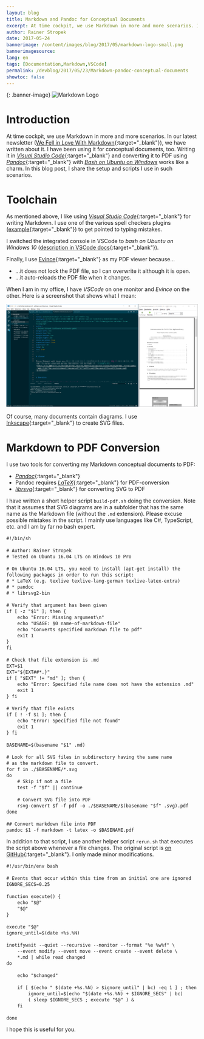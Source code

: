 ```yaml
---
layout: blog
title: Markdown and Pandoc for Conceptual Documents
excerpt: At time cockpit, we use Markdown in more and more scenarios. I have been using it for conceptual documents, too. Writing it in Visual Studio Code and converting it to PDF using Pandoc with Bash on Ubuntu on Windows works like a charm. In this blog post, I share the setup and scripts I use in such scenarios.
author: Rainer Stropek
date: 2017-05-24
bannerimage: /content/images/blog/2017/05/markdown-logo-small.png
bannerimagesource: 
lang: en
tags: [Documentation,Markdown,VSCode]
permalink: /devblog/2017/05/23/Markdown-pandoc-conceptual-documents
showtoc: false
---
```


{: .banner-image}
![Markdown Logo]({{site.baseurl}}/content/images/blog/2017/05/markdown-logo-large.png)

# Introduction

At time cockpit, we use Markdown in more and more scenarios. In our latest newsletter ([We Fell in Love With Markdown](https://www.timecockpit.com/blog/2017/05/09/We-Fell-in-Love-With-Markdown){:target="_blank"}), we have written about it. I have been using it for conceptual documents, too. Writing it in [*Visual Studio Code*](https://code.visualstudio.com/){:target="_blank"} and converting it to PDF using [*Pandoc*](http://pandoc.org/){:target="_blank"} with [*Bash on Ubuntu on Windows*](https://msdn.microsoft.com/en-us/commandline/wsl/about) works like a charm. In this blog post, I share the setup and scripts I use in such scenarios.


# Toolchain

As mentioned above, I like using [*Visual Studio Code*](https://code.visualstudio.com/){:target="_blank"} for writing Markdown. I use one of the various spell checkers plugins ([example](https://marketplace.visualstudio.com/items?itemName=swyphcosmo.spellchecker){:target="_blank"}) to get pointed to typing mistakes.

I switched the integrated console in VSCode to *bash on Ubuntu on Windows 10* ([description in VSCode docs](https://code.visualstudio.com/docs/editor/integrated-terminal#_configuration){:target="_blank"}).

Finally, I use [Evince](https://wiki.gnome.org/Apps/Evince){:target="_blank"} as my PDF viewer because...

* ...it does not lock the PDF file, so I can overwrite it although it is open.
* ...it auto-reloads the PDF file when it changes.

When I am in my office, I have *VSCode* on one monitor and *Evince* on the other. Here is a screenshot that shows what I mean:

<a data-lightbox="Expression-bodied members" href="/content/images/blog/2017/05/Markdown-VSCode-Screen-Setup.png"><img src="/content/images/blog/2017/05/Markdown-VSCode-Screen-Setup.png" /></a>

Of course, many documents contain diagrams. I use [Inkscape](https://inkscape.org/en/){:target="_blank"} to create SVG files.


# Markdown to PDF Conversion

I use two tools for converting my Markdown conceptual documents to PDF:

* [*Pandoc*](http://pandoc.org/){:target="_blank"}
* Pandoc requires [*LaTeX*](https://www.latex-project.org/){:target="_blank"} for PDF-conversion
* [*librsvg*](https://en.wikipedia.org/wiki/Librsvg){:target="_blank"} for converting SVG to PDF

I have written a short helper script `build-pdf.sh` doing the conversion. Note that it assumes that SVG diagrams are in a subfolder that has the same name as the Markdown file (without the `.md` extension). Please excuse possible mistakes in the script. I mainly use languages like C#, TypeScript, etc. and I am by far no bash expert.

```
#!/bin/sh

# Author: Rainer Stropek
# Tested on Ubuntu 16.04 LTS on Windows 10 Pro

# On Ubuntu 16.04 LTS, you need to install (apt-get install) the following packages in order to run this script:
# * LaTeX (e.g. texlive texlive-lang-german texlive-latex-extra)
# * pandoc
# * librsvg2-bin

# Verify that argument has been given
if [ -z "$1" ]; then {
    echo "Error: Missing argument\n"
    echo "USAGE: $0 name-of-markdown-file"
    echo "Converts specified markdown file to pdf"
    exit 1
}
fi

# Check that file extension is .md
EXT=$1
EXT="${EXT##*.}"
if [ "$EXT" != "md" ]; then {
    echo "Error: Specified file name does not have the extension .md"
    exit 1
} fi

# Verify that file exists
if [ ! -f $1 ]; then {
    echo "Error: Specified file not found"
    exit 1
} fi

BASENAME=$(basename "$1" .md)

# Look for all SVG files in subdirectory having the same name
# as the markdown file to convert.
for f in ./$BASENAME/*.svg
do
    # Skip if not a file
    test -f "$f" || continue
    
    # Convert SVG file into PDF
    rsvg-convert $f -f pdf -o ./$BASENAME/$(basename "$f" .svg).pdf
done

## Convert markdown file into PDF
pandoc $1 -f markdown -t latex -o $BASENAME.pdf
```

In addition to that script, I use another helper script `rerun.sh` that executes the script above whenever a file changes. The original script is [on GitHub](https://github.com/tartley/rerun2/blob/master/rerun){:target="_blank"}. I only made minor modifications.

```
#!/usr/bin/env bash

# Events that occur within this time from an initial one are ignored
IGNORE_SECS=0.25

function execute() {
    echo "$@"
    "$@"
}

execute "$@"
ignore_until=$(date +%s.%N)

inotifywait --quiet --recursive --monitor --format "%e %w%f" \
    --event modify --event move --event create --event delete \
    *.md | while read changed
do

    echo "$changed"

    if [ $(echo " $(date +%s.%N) > $ignore_until" | bc) -eq 1 ] ; then
        ignore_until=$(echo "$(date +%s.%N) + $IGNORE_SECS" | bc)
        ( sleep $IGNORE_SECS ; execute "$@" ) &
    fi

done
```

I hope this is useful for you.
